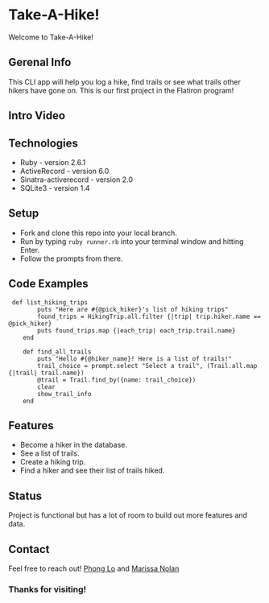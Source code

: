 # Take-A-Hike!
Welcome to Take-A-Hike!

## Gerenal Info
This CLI app will help you log a hike, find trails or see what trails other hikers have gone on.
This is our first project in the Flatiron program!

## Intro Video

## Technologies
* Ruby - version 2.6.1
* ActiveRecord - version 6.0
* Sinatra-activerecord - version 2.0
* SQLite3 - version 1.4

## Setup
* Fork and clone this repo into your local branch.
* Run by typing `ruby runner.rb` into  your terminal window and hitting Enter.
* Follow the prompts from there.

## Code Examples
```
 def list_hiking_trips
        puts "Here are #{@pick_hiker}'s list of hiking trips"
        found_trips = HikingTrip.all.filter {|trip| trip.hiker.name == @pick_hiker}
        puts found_trips.map {|each_trip| each_trip.trail.name}
    end

    def find_all_trails
        puts "Hello #{@hiker_name}! Here is a list of trails!"
        trail_choice = prompt.select "Select a trail", (Trail.all.map {|trail| trail.name})
        @trail = Trail.find_by({name: trail_choice})
        clear
        show_trail_info    
    end
```
## Features
* Become a hiker in the database.
* See a list of trails.
* Create a hiking trip.
* Find a hiker and see their list of trails hiked.

## Status
Project is functional but has a lot of room to build out more features and data.

## Contact
Feel free to reach out!
[Phong Lo](https://www.linkedin.com/in/phong-lo/) and [Marissa Nolan](https://www.linkedin.com/in/marissanolan1/) 

### Thanks for visiting!


